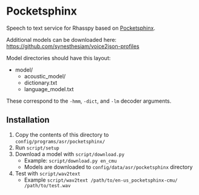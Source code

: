 # Pocketsphinx

Speech to text service for Rhasspy based on [Pocketsphinx](https://github.com/cmusphinx/pocketsphinx).

Additional models can be downloaded here: https://github.com/synesthesiam/voice2json-profiles

Model directories should have this layout:

* model/
    * acoustic_model/
    * dictionary.txt
    * language_model.txt
    
These correspond to the `-hmm`, `-dict`, and `-lm` decoder arguments.

## Installation

1. Copy the contents of this directory to `config/programs/asr/pocketsphinx/`
2. Run `script/setup`
3. Download a model with `script/download.py`
    * Example: `script/download.py en_cmu`
    * Models are downloaded to `config/data/asr/pocketsphinx` directory
4. Test with `script/wav2text`
    * Example `script/wav2text /path/to/en-us_pocketsphinx-cmu/ /path/to/test.wav`
